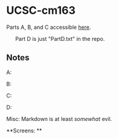 # UCSC-cm163

Parts A, B, and C accessible [here](https://robertgaines.github.io/UCSC-cm163/).

&nbsp;&nbsp;&nbsp;&nbsp;&nbsp;&nbsp;Part D is just "PartD.txt" in the repo. 


**Notes**
---
A:

B:

C:

D:

Misc: Markdown is at least *somewhat* evil.


**Screens: **
